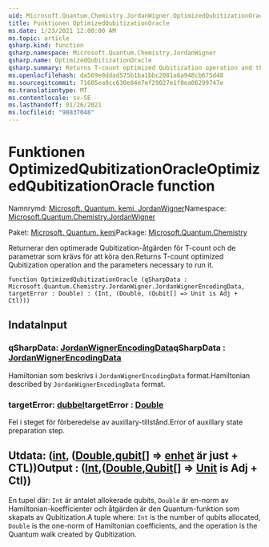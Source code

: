 ```yaml
---
uid: Microsoft.Quantum.Chemistry.JordanWigner.OptimizedQubitizationOracle
title: Funktionen OptimizedQubitizationOracle
ms.date: 1/23/2021 12:00:00 AM
ms.topic: article
qsharp.kind: function
qsharp.namespace: Microsoft.Quantum.Chemistry.JordanWigner
qsharp.name: OptimizedQubitizationOracle
qsharp.summary: Returns T-count optimized Qubitization operation and the parameters necessary to run it.
ms.openlocfilehash: da569e8ddad575b1ba1bbc2081a6a948cb675d48
ms.sourcegitcommit: 71605ea9cc630e84e7ef29027e1f0ea06299747e
ms.translationtype: MT
ms.contentlocale: sv-SE
ms.lasthandoff: 01/26/2021
ms.locfileid: "98837048"
---
```

# <a name="optimizedqubitizationoracle-function"></a><span data-ttu-id="49aea-102">Funktionen OptimizedQubitizationOracle</span><span class="sxs-lookup"><span data-stu-id="49aea-102">OptimizedQubitizationOracle function</span></span>

<span data-ttu-id="49aea-103">Namnrymd: [Microsoft. Quantum. kemi. JordanWigner](xref:Microsoft.Quantum.Chemistry.JordanWigner)</span><span class="sxs-lookup"><span data-stu-id="49aea-103">Namespace: [Microsoft.Quantum.Chemistry.JordanWigner](xref:Microsoft.Quantum.Chemistry.JordanWigner)</span></span>

<span data-ttu-id="49aea-104">Paket: [Microsoft. Quantum. kemi](https://nuget.org/packages/Microsoft.Quantum.Chemistry)</span><span class="sxs-lookup"><span data-stu-id="49aea-104">Package: [Microsoft.Quantum.Chemistry](https://nuget.org/packages/Microsoft.Quantum.Chemistry)</span></span>


<span data-ttu-id="49aea-105">Returnerar den optimerade Qubitization-åtgärden för T-count och de parametrar som krävs för att köra den.</span><span class="sxs-lookup"><span data-stu-id="49aea-105">Returns T-count optimized Qubitization operation and the parameters necessary to run it.</span></span>

```qsharp
function OptimizedQubitizationOracle (qSharpData : Microsoft.Quantum.Chemistry.JordanWigner.JordanWignerEncodingData, targetError : Double) : (Int, (Double, (Qubit[] => Unit is Adj + Ctl)))
```


## <a name="input"></a><span data-ttu-id="49aea-106">Indata</span><span class="sxs-lookup"><span data-stu-id="49aea-106">Input</span></span>

### <a name="qsharpdata--jordanwignerencodingdata"></a><span data-ttu-id="49aea-107">qSharpData: [JordanWignerEncodingData](xref:Microsoft.Quantum.Chemistry.JordanWigner.JordanWignerEncodingData)</span><span class="sxs-lookup"><span data-stu-id="49aea-107">qSharpData : [JordanWignerEncodingData](xref:Microsoft.Quantum.Chemistry.JordanWigner.JordanWignerEncodingData)</span></span>

<span data-ttu-id="49aea-108">Hamiltonian som beskrivs i `JordanWignerEncodingData` format.</span><span class="sxs-lookup"><span data-stu-id="49aea-108">Hamiltonian described by `JordanWignerEncodingData` format.</span></span>


### <a name="targeterror--double"></a><span data-ttu-id="49aea-109">targetError: [dubbel](xref:microsoft.quantum.lang-ref.double)</span><span class="sxs-lookup"><span data-stu-id="49aea-109">targetError : [Double](xref:microsoft.quantum.lang-ref.double)</span></span>

<span data-ttu-id="49aea-110">Fel i steget för förberedelse av auxillary-tillstånd.</span><span class="sxs-lookup"><span data-stu-id="49aea-110">Error of auxillary state preparation step.</span></span>



## <a name="output--intdoublequbit--unit--is-adj--ctl"></a><span data-ttu-id="49aea-111">Utdata: ([int](xref:microsoft.quantum.lang-ref.int), ([Double](xref:microsoft.quantum.lang-ref.double),[qubit](xref:microsoft.quantum.lang-ref.qubit)[] => [enhet](xref:microsoft.quantum.lang-ref.unit)  är just + CTL))</span><span class="sxs-lookup"><span data-stu-id="49aea-111">Output : ([Int](xref:microsoft.quantum.lang-ref.int),([Double](xref:microsoft.quantum.lang-ref.double),[Qubit](xref:microsoft.quantum.lang-ref.qubit)[] => [Unit](xref:microsoft.quantum.lang-ref.unit)  is Adj + Ctl))</span></span>

<span data-ttu-id="49aea-112">En tupel där: `Int` är antalet allokerade qubits, `Double` är en-norm av Hamiltonian-koefficienter och åtgärden är den Quantum-funktion som skapats av Qubitization.</span><span class="sxs-lookup"><span data-stu-id="49aea-112">A tuple where: `Int` is the number of qubits allocated, `Double` is the one-norm of Hamiltonian coefficients, and the operation is the Quantum walk created by Qubitization.</span></span>